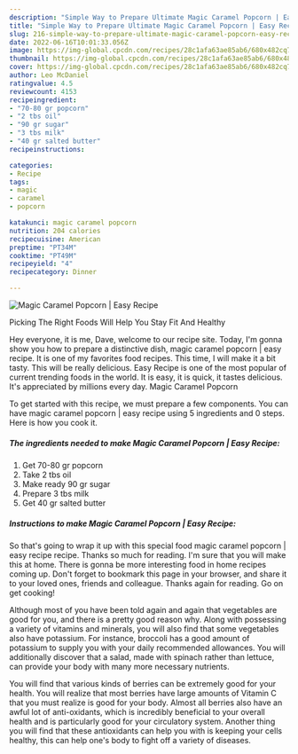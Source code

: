 ```yaml
---
description: "Simple Way to Prepare Ultimate Magic Caramel Popcorn | Easy Recipe"
title: "Simple Way to Prepare Ultimate Magic Caramel Popcorn | Easy Recipe"
slug: 216-simple-way-to-prepare-ultimate-magic-caramel-popcorn-easy-recipe
date: 2022-06-16T10:01:33.056Z
image: https://img-global.cpcdn.com/recipes/28c1afa63ae85ab6/680x482cq70/magic-caramel-popcorn-easy-recipe-recipe-main-photo.jpg
thumbnail: https://img-global.cpcdn.com/recipes/28c1afa63ae85ab6/680x482cq70/magic-caramel-popcorn-easy-recipe-recipe-main-photo.jpg
cover: https://img-global.cpcdn.com/recipes/28c1afa63ae85ab6/680x482cq70/magic-caramel-popcorn-easy-recipe-recipe-main-photo.jpg
author: Leo McDaniel
ratingvalue: 4.5
reviewcount: 4153
recipeingredient:
- "70-80 gr popcorn"
- "2 tbs oil"
- "90 gr sugar"
- "3 tbs milk"
- "40 gr salted butter"
recipeinstructions:

categories:
- Recipe
tags:
- magic
- caramel
- popcorn

katakunci: magic caramel popcorn 
nutrition: 204 calories
recipecuisine: American
preptime: "PT34M"
cooktime: "PT49M"
recipeyield: "4"
recipecategory: Dinner

---
```



![Magic Caramel Popcorn | Easy Recipe](https://img-global.cpcdn.com/recipes/28c1afa63ae85ab6/680x482cq70/magic-caramel-popcorn-easy-recipe-recipe-main-photo.jpg)

Picking The Right Foods Will Help You Stay Fit And Healthy

Hey everyone, it is me, Dave, welcome to our recipe site. Today, I'm gonna show you how to prepare a distinctive dish, magic caramel popcorn | easy recipe. It is one of my favorites food recipes. This time, I will make it a bit tasty. This will be really delicious.
 Easy Recipe is one of the most popular of current trending foods in the world. It is easy, it is quick, it tastes delicious. It's appreciated by millions every day. Magic Caramel Popcorn 




To get started with this recipe, we must prepare a few components. You can have magic caramel popcorn | easy recipe using 5 ingredients and 0 steps. Here is how you cook it.

<!--inarticleads1-->

##### The ingredients needed to make Magic Caramel Popcorn | Easy Recipe:

1. Get 70-80 gr popcorn
1. Take 2 tbs oil
1. Make ready 90 gr sugar
1. Prepare 3 tbs milk
1. Get 40 gr salted butter




<!--inarticleads2-->

##### Instructions to make Magic Caramel Popcorn | Easy Recipe:





So that's going to wrap it up with this special food magic caramel popcorn | easy recipe recipe. Thanks so much for reading. I'm sure that you will make this at home. There is gonna be more interesting food in home recipes coming up. Don't forget to bookmark this page in your browser, and share it to your loved ones, friends and colleague. Thanks again for reading. Go on get cooking!

Although most of you have been told again and again that vegetables are good for you, and there is a pretty good reason why. Along with possessing a variety of vitamins and minerals, you will also find that some vegetables also have potassium. For instance, broccoli has a good amount of potassium to supply you with your daily recommended allowances. You will additionally discover that a salad, made with spinach rather than lettuce, can provide your body with many more necessary nutrients.

You will find that various kinds of berries can be extremely good for your health. You will realize that most berries have large amounts of Vitamin C that you must realize is good for your body. Almost all berries also have an awful lot of anti-oxidants, which is incredibly beneficial to your overall health and is particularly good for your circulatory system. Another thing you will find that these antioxidants can help you with is keeping your cells healthy, this can help one's body to fight off a variety of diseases.
